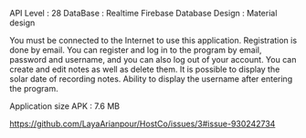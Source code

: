 API Level : 28
DataBase : Realtime Firebase Database 
Design : Material design 

You must be connected to the Internet to use this application. Registration is done by email. You can register and log in to the program by email, password and username, and you can also log out of your account. You can create and edit notes as well as delete them. It is possible to display the solar date of recording notes. Ability to display the username after entering the program.

Application size APK : 7.6 MB






https://github.com/LayaArianpour/HostCo/issues/3#issue-930242734
